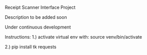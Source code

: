 Receipt Scanner Interface Project

Description to be added soon

Under continuous development

Instructions:
1.) activate virtual env with: 
    source venv/bin/activate
    
2.) pip install tk requests

